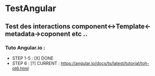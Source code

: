 # TestAngular

## Test des interactions component<->Template<-metadata->coponent etc ..

### Tuto Angular.io :
  - STEP 1-5 : [X] DONE
  - STEP 6 : [?] CURRENT : https://angular.io/docs/ts/latest/tutorial/toh-pt6.html
